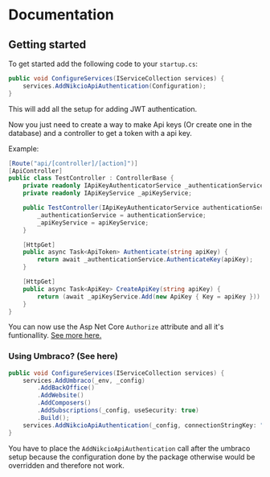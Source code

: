 # Documentation

## Getting started
To get started add the following code to your `startup.cs`:

```csharp
public void ConfigureServices(IServiceCollection services) {
    services.AddNikcioApiAuthentication(Configuration);
}
```

This will add all the setup for adding JWT authentication.

Now you just need to create a way to make Api keys (Or create one in the database) and a controller to get a token with a api key.

Example:

```csharp
[Route("api/[controller]/[action]")]
[ApiController]
public class TestController : ControllerBase {
    private readonly IApiKeyAuthenticatorService _authenticationService;
    private readonly IApiKeyService _apiKeyService;

    public TestController(IApiKeyAuthenticatorService authenticationService, IApiKeyService apiKeyService) {
        _authenticationService = authenticationService;
        _apiKeyService = apiKeyService;
    }

    [HttpGet]
    public async Task<ApiToken> Authenticate(string apiKey) {
        return await _authenticationService.AuthenticateKey(apiKey);
    }

    [HttpGet]
    public async Task<ApiKey> CreateApiKey(string apiKey) {
        return (await _apiKeyService.Add(new ApiKey { Key = apiKey })).ReponseValue;
    }
}
```

You can now use the Asp Net Core `Authorize` attribute and all it's funtionallity. [See more here.](https://docs.microsoft.com/en-us/aspnet/core/security/authorization/simple?view=aspnetcore-6.0)

### Using Umbraco? (See here)
```csharp
public void ConfigureServices(IServiceCollection services) {
    services.AddUmbraco(_env, _config)
        .AddBackOffice()
        .AddWebsite()
        .AddComposers()
        .AddSubscriptions(_config, useSecurity: true)
        .Build();
    services.AddNikcioApiAuthentication(_config, connectionStringKey: "umbracoDbDSN");
}
```

You have to place the `AddNikcioApiAuthentication` call after the umbraco setup because the configuration done by the package otherwise would be overridden and therefore not work.
